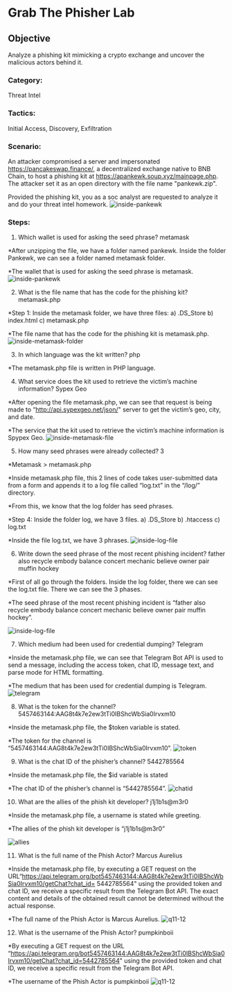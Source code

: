 # Grab The Phisher Lab

## Objective
Analyze a phishing kit mimicking a crypto exchange and uncover the malicious actors behind it.

### Category: 
Threat Intel
### Tactics: 
Initial Access, Discovery, Exfiltration

### Scenario:
An attacker compromised a server and impersonated https://pancakeswap.finance/, a decentralized exchange native to BNB Chain, to host a phishing kit at https://apankewk.soup.xyz/mainpage.php. The attacker set it as an open directory with the file name "pankewk.zip". 

Provided the phishing kit, you as a soc analyst are requested to analyze it and do your threat intel homework.
![inside-pankewk](https://github.com/user-attachments/assets/0227d507-2242-4595-971f-fab1d66cb432)


### Steps:
1. Which wallet is used for asking the seed phrase? metamask
	
 *After unzipping the file, we have a folder named pankewk. Inside the folder Pankewk, we can see a folder named metamask folder.
	
 *The wallet that is used for asking the seed phrase is metamask.
 ![inside-pankewk](https://github.com/user-attachments/assets/c4b1eb58-3857-4dbb-8f50-883e1c3b023a)

2. What is the file name that has the code for the phishing kit? metamask.php
	
 *Step 1: Inside the metamask folder, we have three files:
		a) .DS_Store
		b) index.html
		c) metamask.php
	
*The file name that has the code for the phishing kit is metamask.php.
 ![inside-metamask-folder](https://github.com/user-attachments/assets/747302fe-096f-452c-8dae-998523d2f5e4)

3. In which language was the kit written? php
	
 *The metamask.php file is written in PHP language.

4. What service does the kit used to retrieve the victim’s machine information? Sypex Geo
	
 *After opening the file metamask.php, we can see that request is being made to “http://api.sypexgeo.net/json/" server to get the victim’s geo, city, and date.
	
 *The service that the kit used to retrieve the victim’s machine information is Spypex Geo.
![inside-metamask-file](https://github.com/user-attachments/assets/f63436fe-e124-428f-a623-bd6993649c0e)

5. How many seed phrases were already collected? 3
	
 *Metamask > metamask.php
	
 *Inside metamask.php file, this 2 lines of code takes user-submitted data from a form and appends it to a log file called “log.txt” in the “/log/” directory.
	
 *From this, we know that the log folder has seed phrases.
	
 *Step 4: Inside the folder log, we have 3 files.
		a) .DS_Store
		b) .htaccess
		c) log.txt
	
 *Inside the file log.txt, we have 3 phrases.
![inside-log-file](https://github.com/user-attachments/assets/45ff6b96-c2ad-48c4-81e0-78213cf2ed82)

6. Write down the seed phrase of the most recent phishing incident? father also recycle embody balance concert mechanic believe owner pair muffin hockey
	
 *First of all go through the folders. Inside the log folder, there we can see the log.txt file. There we can see the 3 phases.
	
 *The seed phrase of the most recent phishing incident is “father also recycle embody balance concert mechanic believe owner pair muffin hockey”.

 ![inside-log-file](https://github.com/user-attachments/assets/ab194732-3a90-4785-b9d9-e9000f7db3f0)

7. Which medium had been used for credential dumping? Telegram
	
 *Inside the metamask.php file, we can see that Telegram Bot API is used to send a message, including the access token, chat ID, message text, and parse mode for HTML formatting.
	
 *The medium that has been used for credential dumping is Telegram.
 ![telegram](https://github.com/user-attachments/assets/8d615522-62cb-4702-96f0-c76a2c49fd27)

8. What is the token for the channel? 5457463144:AAG8t4k7e2ew3tTi0IBShcWbSia0Irvxm10
	
 *Inside the metamask.php file, the $token variable is stated.
	
 *The token for the channel is “5457463144:AAG8t4k7e2ew3tTi0IBShcWbSia0Irvxm10”.
 ![token](https://github.com/user-attachments/assets/d4db734d-77dc-4496-8ac0-ecacc1954122)

9. What is the chat ID of the phisher’s channel? 5442785564
	
 *Inside the metamask.php file, the $id variable is stated
	
 *The chat ID of the phisher’s channel is “5442785564”.
 ![chatid](https://github.com/user-attachments/assets/b1427a00-258a-489c-84f2-2a260b5b02a3)

10. What are the allies of the phish kit developer? j1j1b1s@m3r0
	
 *Inside the metamask.php file, a username is stated while greeting.
	
 *The allies of the phish kit developer is “j1j1b1s@m3r0”

 ![allies](https://github.com/user-attachments/assets/6e36a403-a379-4be3-a320-36caa0ef183b)

11. What is the full name of the Phish Actor? Marcus Aurelius
	
 *Inside the metamask.php file, by executing a GET request on the URL“https://api.telegram.org/bot5457463144:AAG8t4k7e2ew3tTi0IBShcWbSia0Irvxm10/getChat?chat_id=  5442785564" using the provided token and chat ID, we receive a specific result from the Telegram Bot API. The exact content and details of the obtained result cannot be determined without the actual response.
	
 *The full name of the Phish Actor is Marcus Aurelius.
 ![q11-12](https://github.com/user-attachments/assets/026b6910-00d9-474e-a277-1b5c9af3768a)

12. What is the username of the Phish Actor? pumpkinboii
	
 *By executing a GET request on the URL “https://api.telegram.org/bot5457463144:AAG8t4k7e2ew3tTi0IBShcWbSia0Irvxm10/getChat?chat_id=5442785564" using the provided token and chat ID, we receive a specific result from the Telegram Bot API.
	
 *The username of the Phish Actor is pumpkinboii
 ![q11-12](https://github.com/user-attachments/assets/7f374bbe-7edc-4b6b-8322-78a443552596)
